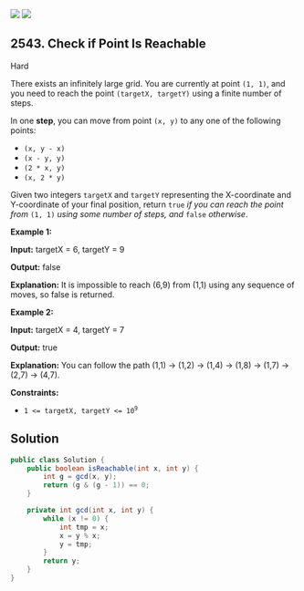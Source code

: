 [![](https://img.shields.io/github/stars/javadev/LeetCode-in-Java?label=Stars&style=flat-square)](https://github.com/javadev/LeetCode-in-Java)
[![](https://img.shields.io/github/forks/javadev/LeetCode-in-Java?label=Fork%20me%20on%20GitHub%20&style=flat-square)](https://github.com/javadev/LeetCode-in-Java/fork)

## 2543\. Check if Point Is Reachable

Hard

There exists an infinitely large grid. You are currently at point `(1, 1)`, and you need to reach the point `(targetX, targetY)` using a finite number of steps.

In one **step**, you can move from point `(x, y)` to any one of the following points:

*   `(x, y - x)`
*   `(x - y, y)`
*   `(2 * x, y)`
*   `(x, 2 * y)`

Given two integers `targetX` and `targetY` representing the X-coordinate and Y-coordinate of your final position, return `true` _if you can reach the point from_ `(1, 1)` _using some number of steps, and_ `false` _otherwise_.

**Example 1:**

**Input:** targetX = 6, targetY = 9

**Output:** false

**Explanation:** It is impossible to reach (6,9) from (1,1) using any sequence of moves, so false is returned. 

**Example 2:**

**Input:** targetX = 4, targetY = 7

**Output:** true

**Explanation:** You can follow the path (1,1) -> (1,2) -> (1,4) -> (1,8) -> (1,7) -> (2,7) -> (4,7). 

**Constraints:**

*   <code>1 <= targetX, targetY <= 10<sup>9</sup></code>

## Solution

```java
public class Solution {
    public boolean isReachable(int x, int y) {
        int g = gcd(x, y);
        return (g & (g - 1)) == 0;
    }

    private int gcd(int x, int y) {
        while (x != 0) {
            int tmp = x;
            x = y % x;
            y = tmp;
        }
        return y;
    }
}
```